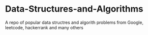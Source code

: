 # Data-Structures-and-Algorithms
A repo of popular data structres and algorith problems from Google, leetcode, hackerrank and many others
